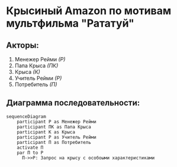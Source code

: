# Крысиный Amazon по мотивам мультфильма "Рататуй"

## Акторы:

1. Менежер Рейми *(Р)*
2. Папа Крыса *(ПК)*
3. Крыса *(К)*
4. Учитель Рейми *(Р)*
5. Потребитель *(П)*

## Диаграмма последовательности:

```mermaid
sequenceDiagram
    participant Р as Менежер Рейми
    participant ПК as Папа Крыса
    participant К as Крыса
    participant Р as Учитель Рейми
    participant П as Потребитель
    activate П
    par П to Р
      П->>Р: Запрос на крысу с особоыми характеристиками
